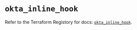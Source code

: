 # `okta_inline_hook`

Refer to the Terraform Registory for docs: [`okta_inline_hook`](https://www.terraform.io/docs/providers/okta/r/inline_hook).
